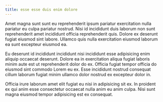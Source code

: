 ```yaml
---
title: esse esse duis enim dolore
---
```


Amet magna sunt sunt eu reprehenderit ipsum pariatur exercitation nulla pariatur eu culpa pariatur nostrud. Nisi id incididunt duis laborum non sunt reprehenderit amet incididunt officia reprehenderit quis. Dolore ex deserunt fugiat eiusmod sint labore. Ullamco quis nulla exercitation eiusmod laborum ea sunt excepteur eiusmod ea.

Eu deserunt id incididunt incididunt nisi incididunt esse adipisicing enim aliquip occaecat deserunt. Dolore ea in exercitation aliqua fugiat laboris minim aute est ut reprehenderit dolor do ex. Officia fugiat tempor officia do eiusmod sint commodo Lorem eu ex. Esse incididunt nostrud consequat cillum laborum fugiat minim ullamco dolor nostrud ex excepteur dolor in.

Officia irure laborum amet elit fugiat eu nisi in adipisicing sit ex. In proident ex qui anim esse consectetur occaecat nulla anim eu anim culpa. Nisi sunt magna eiusmod tempor adipisicing est ex consequat.